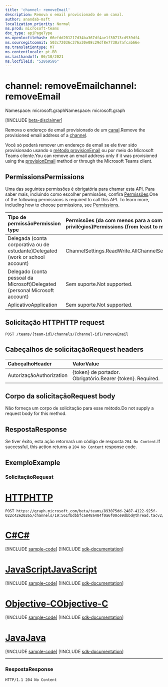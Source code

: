 ```yaml
---
title: 'channel: removeEmail'
description: Remova o email provisionado de um canal.
author: anandab-msft
localization_priority: Normal
ms.prod: microsoft-teams
doc_type: apiPageType
ms.openlocfilehash: 66efdd201217d34ba367df4ae1f30713cd939df4
ms.sourcegitcommit: 503c72036c376a30e08c29df8e7730a7afcab66e
ms.translationtype: MT
ms.contentlocale: pt-BR
ms.lasthandoff: 06/10/2021
ms.locfileid: "52869586"
---
```

# <a name="channel-removeemail"></a><span data-ttu-id="5bfa0-103">channel: removeEmail</span><span class="sxs-lookup"><span data-stu-id="5bfa0-103">channel: removeEmail</span></span>

<span data-ttu-id="5bfa0-104">Namespace: microsoft.graph</span><span class="sxs-lookup"><span data-stu-id="5bfa0-104">Namespace: microsoft.graph</span></span>

[!INCLUDE [beta-disclaimer](../../includes/beta-disclaimer.md)]

<span data-ttu-id="5bfa0-105">Remova o endereço de email provisionado de um [canal](../resources/channel.md).</span><span class="sxs-lookup"><span data-stu-id="5bfa0-105">Remove the provisioned email address of a [channel](../resources/channel.md).</span></span>

<span data-ttu-id="5bfa0-106">Você só poderá remover um endereço de email se ele tiver sido provisionado usando o [método provisionEmail](channel-provisionemail.md) ou por meio do Microsoft Teams cliente.</span><span class="sxs-lookup"><span data-stu-id="5bfa0-106">You can remove an email address only if it was provisioned using the [provisionEmail](channel-provisionemail.md) method or through the Microsoft Teams client.</span></span>

## <a name="permissions"></a><span data-ttu-id="5bfa0-107">Permissions</span><span class="sxs-lookup"><span data-stu-id="5bfa0-107">Permissions</span></span>

<span data-ttu-id="5bfa0-p101">Uma das seguintes permissões é obrigatória para chamar esta API. Para saber mais, incluindo como escolher permissões, confira [Permissões](/graph/permissions-reference).</span><span class="sxs-lookup"><span data-stu-id="5bfa0-p101">One of the following permissions is required to call this API. To learn more, including how to choose permissions, see [Permissions](/graph/permissions-reference).</span></span>

| <span data-ttu-id="5bfa0-110">Tipo de permissão</span><span class="sxs-lookup"><span data-stu-id="5bfa0-110">Permission type</span></span>                        | <span data-ttu-id="5bfa0-111">Permissões (da com menos para a com mais privilégios)</span><span class="sxs-lookup"><span data-stu-id="5bfa0-111">Permissions (from least to most privileged)</span></span> |
| :------------------------------------- | :------------------------------------------ |
| <span data-ttu-id="5bfa0-112">Delegada (conta corporativa ou de estudante)</span><span class="sxs-lookup"><span data-stu-id="5bfa0-112">Delegated (work or school account)</span></span>     | <span data-ttu-id="5bfa0-113">ChannelSettings.ReadWrite.All</span><span class="sxs-lookup"><span data-stu-id="5bfa0-113">ChannelSettings.ReadWrite.All</span></span>               |
| <span data-ttu-id="5bfa0-114">Delegado (conta pessoal da Microsoft)</span><span class="sxs-lookup"><span data-stu-id="5bfa0-114">Delegated (personal Microsoft account)</span></span> | <span data-ttu-id="5bfa0-115">Sem suporte.</span><span class="sxs-lookup"><span data-stu-id="5bfa0-115">Not supported.</span></span>                              |
| <span data-ttu-id="5bfa0-116">Aplicativo</span><span class="sxs-lookup"><span data-stu-id="5bfa0-116">Application</span></span>                            | <span data-ttu-id="5bfa0-117">Sem suporte.</span><span class="sxs-lookup"><span data-stu-id="5bfa0-117">Not supported.</span></span>                              |

## <a name="http-request"></a><span data-ttu-id="5bfa0-118">Solicitação HTTP</span><span class="sxs-lookup"><span data-stu-id="5bfa0-118">HTTP request</span></span>
<!-- { "blockType": "ignored" } -->
```http
POST /teams/{team-id}/channels/{channel-id}/removeEmail
```
## <a name="request-headers"></a><span data-ttu-id="5bfa0-119">Cabeçalhos de solicitação</span><span class="sxs-lookup"><span data-stu-id="5bfa0-119">Request headers</span></span>
| <span data-ttu-id="5bfa0-120">Cabeçalho</span><span class="sxs-lookup"><span data-stu-id="5bfa0-120">Header</span></span>        | <span data-ttu-id="5bfa0-121">Valor</span><span class="sxs-lookup"><span data-stu-id="5bfa0-121">Value</span></span>                     |
| :------------ | :------------------------ |
| <span data-ttu-id="5bfa0-122">Autorização</span><span class="sxs-lookup"><span data-stu-id="5bfa0-122">Authorization</span></span> | <span data-ttu-id="5bfa0-p102">{token} de portador. Obrigatório.</span><span class="sxs-lookup"><span data-stu-id="5bfa0-p102">Bearer {token}. Required.</span></span> |

## <a name="request-body"></a><span data-ttu-id="5bfa0-125">Corpo da solicitação</span><span class="sxs-lookup"><span data-stu-id="5bfa0-125">Request body</span></span>

<span data-ttu-id="5bfa0-126">Não forneça um corpo de solicitação para esse método.</span><span class="sxs-lookup"><span data-stu-id="5bfa0-126">Do not supply a request body for this method.</span></span>

## <a name="response"></a><span data-ttu-id="5bfa0-127">Resposta</span><span class="sxs-lookup"><span data-stu-id="5bfa0-127">Response</span></span>

<span data-ttu-id="5bfa0-128">Se tiver êxito, esta ação retornará um código de resposta `204 No Content`.</span><span class="sxs-lookup"><span data-stu-id="5bfa0-128">If successful, this action returns a `204 No Content` response code.</span></span>

## <a name="example"></a><span data-ttu-id="5bfa0-129">Exemplo</span><span class="sxs-lookup"><span data-stu-id="5bfa0-129">Example</span></span>
### <a name="request"></a><span data-ttu-id="5bfa0-130">Solicitação</span><span class="sxs-lookup"><span data-stu-id="5bfa0-130">Request</span></span>

# <a name="http"></a>[<span data-ttu-id="5bfa0-131">HTTP</span><span class="sxs-lookup"><span data-stu-id="5bfa0-131">HTTP</span></span>](#tab/http)
<!-- {
  "blockType": "request",
  "sampleKeys": ["893075dd-2487-4122-925f-022c42e20265", "19:561fbdbbfca848a484f0a6f00ce9dbbd@thread.tacv2"],
  "name": "channel_removeemail"
}
-->
```http
POST https://graph.microsoft.com/beta/teams/893075dd-2487-4122-925f-022c42e20265/channels/19:561fbdbbfca848a484f0a6f00ce9dbbd@thread.tacv2/removeEmail
```
# <a name="c"></a>[<span data-ttu-id="5bfa0-132">C#</span><span class="sxs-lookup"><span data-stu-id="5bfa0-132">C#</span></span>](#tab/csharp)
[!INCLUDE [sample-code](../includes/snippets/csharp/channel-removeemail-csharp-snippets.md)]
[!INCLUDE [sdk-documentation](../includes/snippets/snippets-sdk-documentation-link.md)]

# <a name="javascript"></a>[<span data-ttu-id="5bfa0-133">JavaScript</span><span class="sxs-lookup"><span data-stu-id="5bfa0-133">JavaScript</span></span>](#tab/javascript)
[!INCLUDE [sample-code](../includes/snippets/javascript/channel-removeemail-javascript-snippets.md)]
[!INCLUDE [sdk-documentation](../includes/snippets/snippets-sdk-documentation-link.md)]

# <a name="objective-c"></a>[<span data-ttu-id="5bfa0-134">Objective-C</span><span class="sxs-lookup"><span data-stu-id="5bfa0-134">Objective-C</span></span>](#tab/objc)
[!INCLUDE [sample-code](../includes/snippets/objc/channel-removeemail-objc-snippets.md)]
[!INCLUDE [sdk-documentation](../includes/snippets/snippets-sdk-documentation-link.md)]

# <a name="java"></a>[<span data-ttu-id="5bfa0-135">Java</span><span class="sxs-lookup"><span data-stu-id="5bfa0-135">Java</span></span>](#tab/java)
[!INCLUDE [sample-code](../includes/snippets/java/channel-removeemail-java-snippets.md)]
[!INCLUDE [sdk-documentation](../includes/snippets/snippets-sdk-documentation-link.md)]

---


### <a name="response"></a><span data-ttu-id="5bfa0-136">Resposta</span><span class="sxs-lookup"><span data-stu-id="5bfa0-136">Response</span></span>
<!-- {
  "blockType": "response",
  "truncated": true
}
-->
``` http
HTTP/1.1 204 No Content
```
<!-- uuid: e848414b-4669-4484-ac36-1504c58a3fb8
2015-10-25 14:57:30 UTC -->
<!--
{
  "type": "#page.annotation",
  "description": "Remove channel email",
  "keywords": "",
  "section": "documentation",
  "tocPath": "",
  "suppressions": []
}
-->


